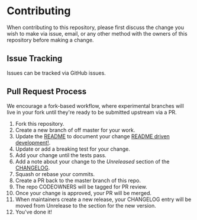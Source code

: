 # Contributing

When contributing to this repository, please first discuss the change you wish
to make via issue, email, or any other method with the owners of this
repository before making a change.

## Issue Tracking

Issues can be tracked via GitHub issues.

## Pull Request Process

We encourage a fork-based workflow, where experimental branches will live in
your fork until they're ready to be submitted upstream via a PR.

1. Fork this repository.
2. Create a new branch of off master for your work.
3. Update the [README](README.md) to document your change [README driven development!](https://tom.preston-werner.com/2010/08/23/readme-driven-development.html).
4. Update or add a breaking test for your change.
5. Add your change until the tests pass.
6. Add a note about your change to the _Unreleased_ section of the [CHANGELOG](CHANGELOG.md).
7. Squash or rebase your commits.
8. Create a PR back to the master branch of this repo.
9. The repo CODEOWNERS will be tagged for PR review.
10. Once your change is approved, your PR will be merged.
11. When maintainers create a new release, your CHANGELOG entry will be moved
    from Unrelease to the section for the new version.
12. You've done it!
